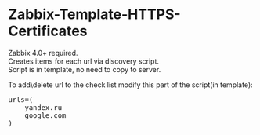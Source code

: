 # Zabbix-Template-HTTPS-Certificates

Zabbix 4.0+ required.<br>
Creates items for each url via discovery script.<br>
Script is in template, no need to copy to server.<br>

To add\delete url to the check list modify this part of the script(in template):
<pre>
urls=(
    yandex.ru
    google.com
)
</pre>
